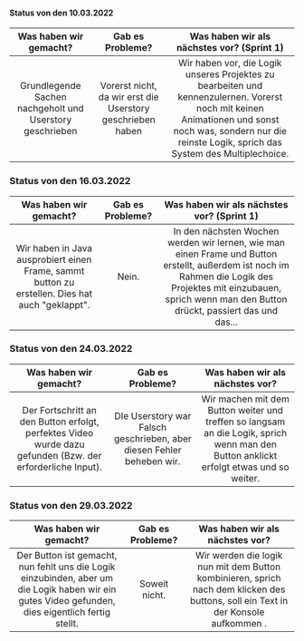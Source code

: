 #### Status von den 10.03.2022

| Was haben wir gemacht? | Gab es Probleme?| Was haben wir als nächstes vor? (Sprint 1)|
| :--------------------: | :-------------: | :-----------------------------: |
| Grundlegende Sachen nachgeholt und Userstory geschrieben    | Vorerst nicht, da wir erst die Userstory geschrieben haben    | Wir haben vor, die Logik unseres Projektes zu bearbeiten und kennenzulernen. Vorerst noch mit keinen Animationen und sonst noch was, sondern nur die reinste Logik, sprich das System des Multiplechoice.|

### Status von den 16.03.2022

| Was haben wir gemacht? | Gab es Probleme?| Was haben wir als nächstes vor? (Sprint 1)|
| :--------------------: | :-------------: | :-----------------------------: |
| Wir haben in Java ausprobiert einen Frame, sammt button zu erstellen. Dies hat auch "geklappt".    | Nein. | In den nächsten Wochen werden wir lernen, wie man einen Frame und Button erstellt, außerdem ist noch im Rahmen die Logik des Projektes mit einzubauen, sprich wenn man den Button drückt, passiert das und das... | 

### Status von den 24.03.2022

| Was haben wir gemacht? | Gab es Probleme?| Was haben wir als nächstes vor? |
| :--------------------: | :-------------: | :-----------------------------: |
| Der Fortschritt an den Button erfolgt, perfektes Video wurde dazu gefunden (Bzw. der erforderliche Input).| DIe Userstory war Falsch geschrieben, aber diesen Fehler beheben wir. | Wir machen mit dem Button weiter und treffen so langsam an die Logik, sprich wenn man den Button anklickt erfolgt etwas und so weiter.  | 

### Status von den 29.03.2022

| Was haben wir gemacht? | Gab es Probleme?| Was haben wir als nächstes vor? |
| :--------------------: | :-------------: | :-----------------------------: |
| Der Button ist gemacht, nun fehlt uns die Logik einzubinden, aber um die Logik haben wir ein gutes Video gefunden, dies eigentlich fertig stellt.| Soweit nicht. | Wir werden die logik nun mit dem Button kombinieren, sprich nach dem klicken des buttons, soll ein Text in der Konsole aufkommen .   | 